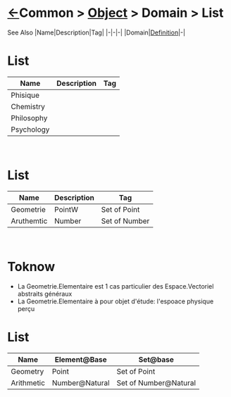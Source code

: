 # [&larr;][Repo_Readme]Common > [Object][Topic_list] > Domain > List

[//]: #(Reference)
[Repo_Readme]:   ../README.md
[Topic_Readme]:  ../README.md
[Topic_List]:    ../list/obj_list.md

[Relation_Whatis]:  ../whatis/relation_whatis.md
[Domain_Whatis]:   ../whatis/domain_whatis.md


See Also
|Name|Description|Tag|
|-|-|-|
|Domain|[Definition][Domain_Whatis]|-|
<br>


# List
|Name|Description|Tag
|--|--|--|
|Phisique|
|Chemistry|
|Philosophy|
|Psychology|

<br>

# List
|Name|Description|Tag
|--|--|--|
|Geometrie|PointW|Set of Point
|Aruthemtic|Number|Set of Number
<br>

# Toknow
- La Geometrie.Elementaire est 1 cas particulier des Espace.Vectoriel abstraits généraux
- La Geometrie.Elementaire à pour objet d'étude: l'espoace physique perçu






# List
|Name|Element@Base|Set@base|
|-|-|-|
|Geometry|Point|Set of Point|
|Arithmetic|Number@Natural|Set of Number@Natural|
<br>

